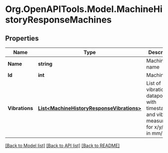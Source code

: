# Org.OpenAPITools.Model.MachineHistoryResponseMachines
## Properties

Name | Type | Description | Notes
------------ | ------------- | ------------- | -------------
**Name** | **string** | Machine name | [optional] 
**Id** | **int** | Machine ID | [optional] 
**Vibrations** | [**List&lt;MachineHistoryResponseVibrations&gt;**](MachineHistoryResponseVibrations.md) | List of vibration datapoints, with timestamp and vibration measurement for x/y/z axis in mm/s | [optional] 

[[Back to Model list]](../README.md#documentation-for-models) [[Back to API list]](../README.md#documentation-for-api-endpoints) [[Back to README]](../README.md)

